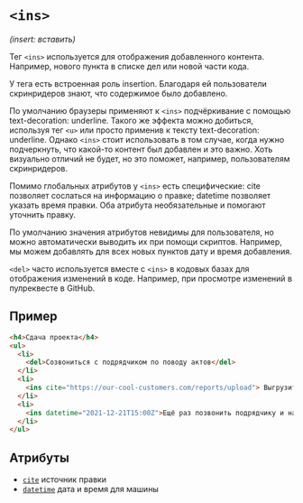# `<ins>`

_(insert: вставить)_

Тег `<ins>` используется для отображения добавленного контента. Например, нового пункта в списке дел или новой части кода.

У тега есть встроенная роль insertion. Благодаря ей пользователи скринридеров знают, что содержимое было добавлено.

По умолчанию браузеры применяют к `<ins>` подчёркивание с помощью text-decoration: underline. Такого же эффекта можно добиться, используя тег `<u>` или просто применив к тексту text-decoration: underline. Однако `<ins>` стоит использовать в том случае, когда нужно подчеркнуть, что какой-то контент был добавлен и это важно. Хоть визуально отличий не будет, но это поможет, например, пользователям скринридеров.

Помимо глобальных атрибутов у `<ins>` есть специфические: cite позволяет сослаться на информацию о правке; datetime позволяет указать время правки. Оба атрибута необязательные и помогают уточнить правку.

По умолчанию значения атрибутов невидимы для пользователя, но можно автоматически выводить их при помощи скриптов. Например, мы можем добавлять для всех новых пунктов дату и время добавления.

`<del>` часто используется вместе с `<ins>` в кодовых базах для отображения изменений в коде. Например, при просмотре изменений в пулреквесте в GitHub.

## Пример

```html
<h4>Сдача проекта</h4>
<ul>
  <li>
    <del>Созвониться с подрядчиком по поводу актов</del>
  </li>
  <li>
    <ins cite="https://our-cool-customers.com/reports/upload"> Выгрузить отчёт в сервис заказчика </ins>
  </li>
  <li>
    <ins datetime="2021-12-21T15:00Z">Ещё раз позвонить подрядчику и напомнить про акты</ins>
  </li>
</ul>
```

## Атрибуты

- [`cite`](../../ATTRIBUTES/ALL/cite.md) источник правки
- [`datetime`](../../ATTRIBUTES/ALL/datetime.md) дата и время для машины
